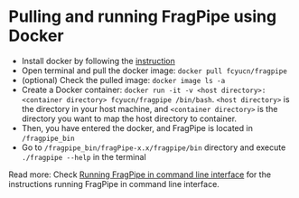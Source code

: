# Pulling and running FragPipe using Docker

- Install docker by following the [instruction](https://docs.docker.com/desktop/install/mac-install/)
- Open terminal and pull the docker image: `docker pull fcyucn/fragpipe`
- (optional) Check the pulled image: `docker image ls -a`
- Create a Docker container: `docker run -it -v <host directory>:<container directory> fcyucn/fragpipe /bin/bash`. `<host directory>` is the directory in your host machine, and `<container directory>` is the directory you want to map the host directory to container.
- Then, you have entered the docker, and FragPipe is located in `/fragpipe_bin`
- Go to `/fragpipe_bin/fragPipe-x.x/fragpipe/bin` directory and execute `./fragpipe --help` in the terminal

Read more: Check [Running FragPipe in command line interface](https://fragpipe.nesvilab.org/docs/tutorial_headless.html) for the instructions running FragPipe in command line interface.
